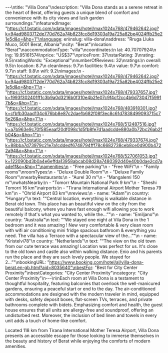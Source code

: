 ---\ntitle: "Villa Dona"\ndescription: "Villa Dona stands as a serene retreat in the heart of Berat, offering guests a unique blend of comfort and convenience with its city views and lush garden surroundings."\nfeaturedImage: "https://cf.bstatic.com/xdata/images/hotel/max1024x768/479462642.jpg?k=94ad9803712de770d762a74b823fcc8d19303a19a725a82be4024ffb25e21e5d&o=&hp=1"\nlanguage: en\nslug: villa-dona\naddress: "Rruga Lluka Muco, 5001 Berat, Albania"\ncity: "Berat"\nlocation: "Berat"\naccommodationType: "villa"\ncoordinates:\n  lat: 40.70707924\n  lng: 19.95161574\nprice: "US$37"\npriceFrom: 37\nstarRating: 3\nrating: 9.5\nratingWords: "Exceptional"\nnumberOfReviews: 32\nratings:\n  overall: 9.5\n  location: 8.7\n  cleanliness: 9.7\n  facilities: 9.4\n  value: 9.7\n  comfort: 9.7\n  staff: 9.8\n  wifi: 9.2\nimages:\n  - "https://cf.bstatic.com/xdata/images/hotel/max1024x768/479462642.jpg?k=94ad9803712de770d762a74b823fcc8d19303a19a725a82be4024ffb25e21e5d&o=&hp=1"\n  - "https://cf.bstatic.com/xdata/images/hotel/max1024x768/479337657.jpg?k=f993f302401ff1c3b9a0d3216b0f310e4b2fe07c9f4cf2cc4b6d73047f59917b&o=&hp=1"\n  - "https://cf.bstatic.com/xdata/images/hotel/max1024x768/483918301.jpg?k=cfbfb30aad134c676bb8e87c2dae1b682f08f3ec8c61d7838499093715c75e26&o=&hp=1"\n  - "https://cf.bstatic.com/xdata/images/hotel/max1024x768/512487516.jpg?k=a7b963e9c70f585eaaf20df098c1d5fb8fe7d1aadcdde880a0b72bc26ab2fb04&o=&hp=1"\n  - "https://cf.bstatic.com/xdata/images/hotel/max1024x768/479337674.jpg?k=88bba7d73979c21e7a1cddedf6748794fff78c6682738ceb8ce0d900b4722a94&o=&hp=1"\n  - "https://cf.bstatic.com/xdata/images/hotel/max1024x768/527061053.jpg?k=122090bd3b0a4e6effda13958abcab08d28a7480392d40e40b0dae2cd7aade1f&o=&hp=1"\namenities:\n  - "Free parking"\n  - "Free WiFi"\n  - "Family rooms"\nroomTypes:\n  - "Deluxe Double Room"\n  - "Deluxe Family Room"\nnearbyRestaurants:\n  - "Aurel 30 m"\n  - "Mangalemi 150 m"\nwhatsNearby:\n  - "Tomorr Mountain National Park 9 km"\n  - "Sheshi Tomorri 16 km"\nairports:\n  - "Tirana International Airport Mother Teresa 79 km"\n  - "Ohrid Airport 83 km"\nreviews:\n  - name: "Adam"\n    country: "Hungary"\n    text: "“Central location, everything is walkable distance in Berat old town. This place has an beautiful view on the city from the beautiful balcony, where you have fast enough wifi allowing you to work remotely if that's what you wanted to, while the...”"\n  - name: "Emiljano"\n    country: "Australia"\n    text: "“We stayed one night at Vila Dona in the 1 bedroom and it was amazing ! New very comfortable & very clean room with wifi air conditioning mini fridge spacious bathroom & everything you need. The villa has a Terrace with a spectacular view of the...”"\n  - name: "Kristelvi78"\n    country: "Netherlands"\n    text: "“The view on the old town from our cute terrace was amazing! Location was perfect for us. It's close to the old town and castle also within walking distance. Enio and his parents run the place and they are such lovely people. We stayed for 2...”"\nbookingURL: "https://www.booking.com/hotel/al/villa-dona-berat.en-gb.html?aid=8035640"\nbestFor: "Best for City Center Proximity"\nbestCategories: "City Center Proximity"\ncategory: "City Center Proximity"\n---\n\nEach room at Villa Dona is a testament to thoughtful hospitality, featuring balconies that overlook the well-manicured gardens, ensuring a peaceful start or end to the day. The air-conditioned accommodations are designed with the modern traveler in mind, equipped with desks, safety deposit boxes, flat-screen TVs, terraces, and private bathrooms complete with bidets. Emphasizing comfort and health, the guest house ensures that all units are allergy-free and soundproof, offering an undisturbed rest. Moreover, the inclusion of bed linen and towels in every unit adds a touch of home-like comfort.

Located 118 km from Tirana International Mother Teresa Airport, Villa Dona presents an accessible escape for those looking to immerse themselves in the beauty and history of Berat while enjoying the comforts of modern amenities.